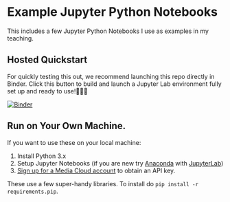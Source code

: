 Example Jupyter Python Notebooks
================================

This includes a few Jupyter Python Notebooks I use as examples in my teaching.

## Hosted Quickstart

For quickly testing this out, we recommend launching this repo directly in Binder. Click this button to build and launch
a Jupyter Lab environment fully set up and ready to use!🎉👍🏽

[![Binder](https://mybinder.org/badge_logo.svg)](https://mybinder.org/v2/gh/rahulbot/notebook-examples/master?urlpath=lab)

## Run on Your Own Machine.

If you want to use these on your local machine:

1. Install Python 3.x
2. Setup Jupyter Notebooks (if you are new try [Anaconda](https://www.anaconda.com/products/individual) with [JupyterLab](https://jupyterlab.readthedocs.io/en/stable/getting_started/installation.html))
3. [Sign up for a Media Cloud account](https://tools.mediacloud.org/#/user/signup) to obtain an API key.

These use a few super-handy libraries.  To install do `pip install -r requirements.pip`.
